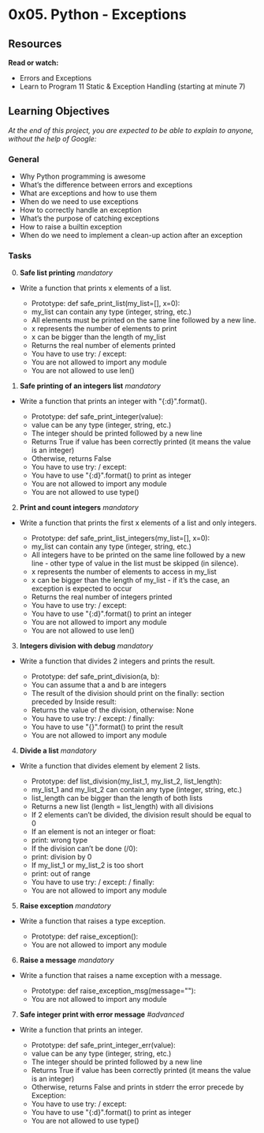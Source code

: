 # 0x05. Python - Exceptions

## Resources
**Read or watch:**
- Errors and Exceptions
- Learn to Program 11 Static & Exception Handling (starting at minute 7)

## Learning Objectives
*At the end of this project, you are expected to be able to explain to anyone, without the help of Google:*

### General
- Why Python programming is awesome
- What’s the difference between errors and exceptions
- What are exceptions and how to use them
- When do we need to use exceptions
- How to correctly handle an exception
- What’s the purpose of catching exceptions
- How to raise a builtin exception
- When do we need to implement a clean-up action after an exception

### Tasks
0. **Safe list printing**
*mandatory*
- Write a function that prints x elements of a list.

  - Prototype: def safe_print_list(my_list=[], x=0):<br>
  - my_list can contain any type (integer, string, etc.)<br>
  - All elements must be printed on the same line followed by a new line.<br>
  - x represents the number of elements to print<br>
  - x can be bigger than the length of my_list<br>
  - Returns the real number of elements printed<br>
  - You have to use try: / except:<br>
  - You are not allowed to import any module<br>
  - You are not allowed to use len()

1. **Safe printing of an integers list**
*mandatory*
- Write a function that prints an integer with "{:d}".format().

  - Prototype: def safe_print_integer(value):
  - value can be any type (integer, string, etc.)
  - The integer should be printed followed by a new line
  - Returns True if value has been correctly printed (it  means the value is an integer)
  - Otherwise, returns False
  - You have to use try: / except:
  - You have to use "{:d}".format() to print as integer
  - You are not allowed to import any module
  - You are not allowed to use type()

2. **Print and count integers**
*mandatory*
- Write a function that prints the first x elements of a list and only integers.

  - Prototype: def safe_print_list_integers(my_list=[], x=0):
  - my_list can contain any type (integer, string, etc.)
  - All integers have to be printed on the same line followed by a new line - other type of value in the list must be skipped (in silence).
  - x represents the number of elements to access in my_list
  - x can be bigger than the length of my_list - if it’s the case, an exception is expected to occur
  - Returns the real number of integers printed
  - You have to use try: / except:
  - You have to use "{:d}".format() to print an integer
  - You are not allowed to import any module
  - You are not allowed to use len()

3. **Integers division with debug**
*mandatory*
- Write a function that divides 2 integers and prints the result.

  - Prototype: def safe_print_division(a, b):
  - You can assume that a and b are integers
  - The result of the division should print on the finally: section preceded by Inside result:
  - Returns the value of the division, otherwise: None
  - You have to use try: / except: / finally:
  - You have to use "{}".format() to print the result
  - You are not allowed to import any module

4. **Divide a list**
*mandatory*
- Write a function that divides element by element 2 lists.

  - Prototype: def list_division(my_list_1, my_list_2, list_length):
  - my_list_1 and my_list_2 can contain any type (integer, string, etc.)
  - list_length can be bigger than the length of both lists
  - Returns a new list (length = list_length) with all divisions
  - If 2 elements can’t be divided, the division result should be equal to 0
  - If an element is not an integer or float:
  - print: wrong type
  - If the division can’t be done (/0):
  - print: division by 0
  - If my_list_1 or my_list_2 is too short
  - print: out of range
  - You have to use try: / except: / finally:
  - You are not allowed to import any module

5. **Raise exception**
*mandatory*
- Write a function that raises a type exception.

  - Prototype: def raise_exception():
  - You are not allowed to import any module

6. **Raise a message**
*mandatory*
- Write a function that raises a name exception with a message.

  - Prototype: def raise_exception_msg(message=""):
  - You are not allowed to import any module

7. **Safe integer print with error message**
*#advanced*
- Write a function that prints an integer.

  - Prototype: def safe_print_integer_err(value):
  - value can be any type (integer, string, etc.)
  - The integer should be printed followed by a new line
  - Returns True if value has been correctly printed (it means the value is an integer)
  - Otherwise, returns False and prints in stderr the error precede by Exception:
  - You have to use try: / except:
  - You have to use "{:d}".format() to print as integer
  - You are not allowed to use type()